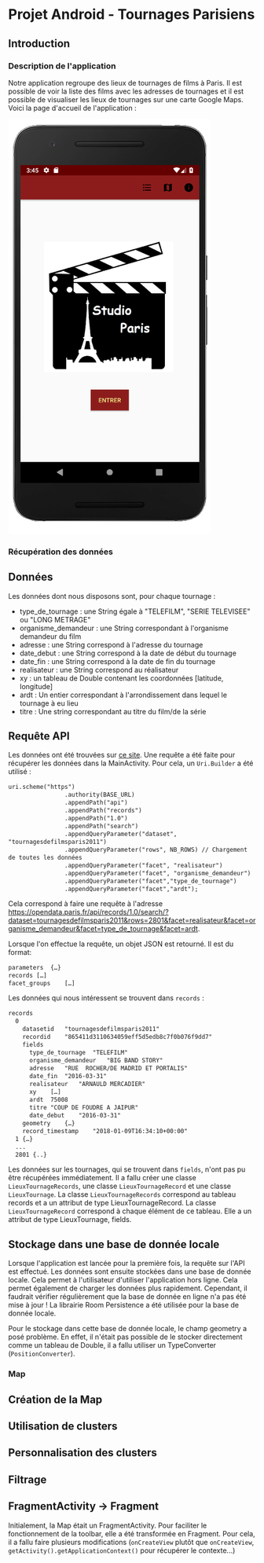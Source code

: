 # Projet Android - Tournages Parisiens

## Introduction
### Description de l'application
Notre application regroupe des lieux de tournages de films à Paris. Il est possible de voir la liste des films avec les adresses de tournages et il est possible de visualiser les lieux de tournages sur une carte Google Maps.
Voici la page d'accueil de l'application :

![Ecran d'accueil](screenshot/accueil.png?raw=true "Application")

### Récupération des données
## Données
Les données dont nous disposons sont, pour chaque tournage :
* type_de_tournage :	une String égale à "TELEFILM", "SERIE TELEVISEE" ou "LONG METRAGE"
* organisme_demandeur :	une String correspondant à l'organisme demandeur du film
* adresse	: une String correspond à l'adresse du tournage
* date_debut : une String correspond à la date de début du tournage
* date_fin : une String correspond à la date de fin du tournage
* realisateur	: une String correspond au réalisateur
* xy : un tableau de Double contenant les coordonnées [latitude, longitude]
* ardt : Un entier correspondant à l'arrondissement dans lequel le tournage à eu lieu
* titre	: Une string correspondant au titre du film/de la série




## Requête API
Les données ont été trouvées sur [ce site](https://opendata.paris.fr/explore/dataset/tournagesdefilmsparis2011/api/).
Une requête a été faite pour récupérer les données dans la MainActivity. Pour cela, un ```Uri.Builder``` a été utilisé : 
```
uri.scheme("https")
                .authority(BASE_URL)
                .appendPath("api")
                .appendPath("records")
                .appendPath("1.0")
                .appendPath("search")
                .appendQueryParameter("dataset", "tournagesdefilmsparis2011")
                .appendQueryParameter("rows", NB_ROWS) // Chargement de toutes les données
                .appendQueryParameter("facet", "realisateur")
                .appendQueryParameter("facet", "organisme_demandeur")
                .appendQueryParameter("facet","type_de_tournage")
                .appendQueryParameter("facet","ardt");
```
Cela correspond à faire une requête à l'adresse https://opendata.paris.fr/api/records/1.0/search/?dataset=tournagesdefilmsparis2011&rows=2801&facet=realisateur&facet=organisme_demandeur&facet=type_de_tournage&facet=ardt.

Lorsque l'on effectue la requête, un objet JSON est retourné. Il est du format:
```
parameters	{…}
records	[…]
facet_groups	[…]
```

Les données qui nous intéressent se trouvent dans ```records``` :
```
records
  0	
    datasetid	"tournagesdefilmsparis2011"
    recordid	"865411d3110634059eff5d5edb8c7f0b076f9dd7"
    fields	
      type_de_tournage	"TELEFILM"
      organisme_demandeur	"BIG BAND STORY"
      adresse	"RUE  ROCHER/DE MADRID ET PORTALIS"
      date_fin	"2016-03-31"
      realisateur	"ARNAULD MERCADIER"
      xy	[…]
      ardt	75008
      titre	"COUP DE FOUDRE A JAIPUR"
      date_debut	"2016-03-31"
    geometry	{…}
    record_timestamp	"2018-01-09T16:34:10+00:00"
  1	{…}
  ...
  2801 {..}
 ```
 Les données sur les tournages, qui se trouvent dans ```fields```, n'ont pas pu être récupérées immédiatement. Il a fallu créer une classe ```LieuxTournageRecords```, une classe ```LieuxTournageRecord``` et une classe ```LieuxTournage```.
 La classe ```LieuxTournageRecords``` correspond au tableau records et a un attribut de type LieuxTournageRecord. La classe ```LieuxTournageRecord``` correspond à chaque élément de ce tableau. Elle a un attribut de type LieuxTournage, fields. 
 

## Stockage dans une base de donnée locale
Lorsque l'application est lancée pour la première fois, la requête sur l'API est effectué. Les données sont ensuite stockées dans une base de donnée locale. Cela permet à l'utilisateur d'utiliser l'application hors ligne. Cela permet également de charger les données plus rapidement. Cependant, il faudrait vérifier régulièrement que la base de donnée en ligne n'a pas été mise à jour !
La librairie Room Persistence a été utilisée pour la base de donnée locale.

Pour le stockage dans cette base de donnée locale, le champ geometry a posé problème. En effet, il n'était pas possible de le stocker directement comme un tableau de Double, il a fallu utiliser un TypeConverter (```PositionConverter```).

### Map
## Création de la Map

## Utilisation de clusters

## Personnalisation des clusters

## Filtrage

## FragmentActivity -> Fragment
Initialement, la Map était un FragmentActivity. Pour faciliter le fonctionnement de la toolbar, elle a été transformée en Fragment. Pour cela, il a fallu faire plusieurs modifications (```onCreateView``` plutôt que ```onCreateView```, ```getActivity().getApplicationContext()``` pour récupérer le contexte...)


